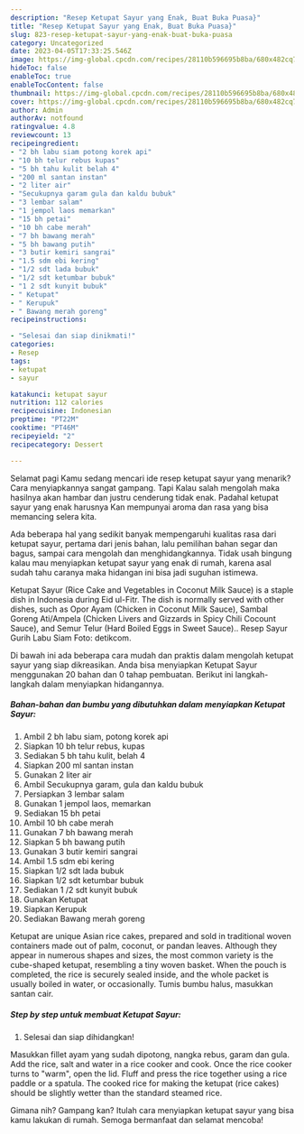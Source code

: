 ```yaml
---
description: "Resep Ketupat Sayur yang Enak, Buat Buka Puasa}"
title: "Resep Ketupat Sayur yang Enak, Buat Buka Puasa}"
slug: 823-resep-ketupat-sayur-yang-enak-buat-buka-puasa
category: Uncategorized
date: 2023-04-05T17:33:25.546Z
image: https://img-global.cpcdn.com/recipes/28110b596695b8ba/680x482cq70/ketupat-sayur-foto-resep-utama.jpg
hideToc: false
enableToc: true
enableTocContent: false
thumbnail: https://img-global.cpcdn.com/recipes/28110b596695b8ba/680x482cq70/ketupat-sayur-foto-resep-utama.jpg
cover: https://img-global.cpcdn.com/recipes/28110b596695b8ba/680x482cq70/ketupat-sayur-foto-resep-utama.jpg
author: Admin
authorAv: notfound
ratingvalue: 4.8
reviewcount: 13
recipeingredient:
- "2 bh labu siam potong korek api"
- "10 bh telur rebus kupas"
- "5 bh tahu kulit belah 4"
- "200 ml santan instan"
- "2 liter air"
- "Secukupnya garam gula dan kaldu bubuk"
- "3 lembar salam"
- "1 jempol laos memarkan"
- "15 bh petai"
- "10 bh cabe merah"
- "7 bh bawang merah"
- "5 bh bawang putih"
- "3 butir kemiri sangrai"
- "1.5 sdm ebi kering"
- "1/2 sdt lada bubuk"
- "1/2 sdt ketumbar bubuk"
- "1 2 sdt kunyit bubuk"
- " Ketupat"
- " Kerupuk"
- " Bawang merah goreng"
recipeinstructions:

- "Selesai dan siap dinikmati!"
categories:
- Resep
tags:
- ketupat
- sayur

katakunci: ketupat sayur 
nutrition: 112 calories
recipecuisine: Indonesian
preptime: "PT22M"
cooktime: "PT46M"
recipeyield: "2"
recipecategory: Dessert

---
```



Selamat pagi Kamu sedang mencari ide resep ketupat sayur yang menarik? Cara menyiapkannya sangat gampang. Tapi Kalau salah mengolah maka hasilnya akan hambar dan justru cenderung tidak enak. Padahal ketupat sayur yang enak harusnya Kan mempunyai aroma dan rasa yang bisa memancing selera kita.


Ada beberapa hal yang sedikit banyak mempengaruhi kualitas rasa dari ketupat sayur, pertama dari jenis bahan, lalu pemilihan bahan segar dan bagus, sampai cara mengolah dan menghidangkannya. Tidak usah bingung kalau mau menyiapkan ketupat sayur yang enak di rumah, karena asal sudah tahu caranya maka hidangan ini bisa jadi suguhan istimewa.

Ketupat Sayur (Rice Cake and Vegetables in Coconut Milk Sauce) is a staple dish in Indonesia during Eid ul-Fitr. The dish is normally served with other dishes, such as Opor Ayam (Chicken in Coconut Milk Sauce), Sambal Goreng Ati/Ampela (Chicken Livers and Gizzards in Spicy Chili Cocount Sauce), and Semur Telur (Hard Boiled Eggs in Sweet Sauce).. Resep Sayur Gurih Labu Siam Foto: detikcom.


Di bawah ini ada beberapa cara mudah dan praktis dalam mengolah ketupat sayur yang siap dikreasikan. Anda bisa menyiapkan Ketupat Sayur menggunakan 20 bahan dan 0 tahap pembuatan. Berikut ini langkah-langkah dalam menyiapkan hidangannya.

<!--inarticleads1-->

##### Bahan-bahan dan bumbu yang dibutuhkan dalam menyiapkan Ketupat Sayur:

1. Ambil 2 bh labu siam, potong korek api
1. Siapkan 10 bh telur rebus, kupas
1. Sediakan 5 bh tahu kulit, belah 4
1. Siapkan 200 ml santan instan
1. Gunakan 2 liter air
1. Ambil Secukupnya garam, gula dan kaldu bubuk
1. Persiapkan 3 lembar salam
1. Gunakan 1 jempol laos, memarkan
1. Sediakan 15 bh petai
1. Ambil 10 bh cabe merah
1. Gunakan 7 bh bawang merah
1. Siapkan 5 bh bawang putih
1. Gunakan 3 butir kemiri sangrai
1. Ambil 1.5 sdm ebi kering
1. Siapkan 1/2 sdt lada bubuk
1. Siapkan 1/2 sdt ketumbar bubuk
1. Sediakan 1 /2 sdt kunyit bubuk
1. Gunakan  Ketupat
1. Siapkan  Kerupuk
1. Sediakan  Bawang merah goreng


Ketupat are unique Asian rice cakes, prepared and sold in traditional woven containers made out of palm, coconut, or pandan leaves. Although they appear in numerous shapes and sizes, the most common variety is the cube-shaped ketupat, resembling a tiny woven basket. When the pouch is completed, the rice is securely sealed inside, and the whole packet is usually boiled in water, or occasionally. Tumis bumbu halus, masukkan santan cair. 

<!--inarticleads2-->

##### Step by step untuk membuat Ketupat Sayur:


1. Selesai dan siap dihidangkan!

Masukkan fillet ayam yang sudah dipotong, nangka rebus, garam dan gula. Add the rice, salt and water in a rice cooker and cook. Once the rice cooker turns to &#34;warm&#34;, open the lid. Fluff and press the rice together using a rice paddle or a spatula. The cooked rice for making the ketupat (rice cakes) should be slightly wetter than the standard steamed rice. 

Gimana nih? Gampang kan? Itulah cara menyiapkan ketupat sayur yang bisa kamu lakukan di rumah. Semoga bermanfaat dan selamat mencoba!
